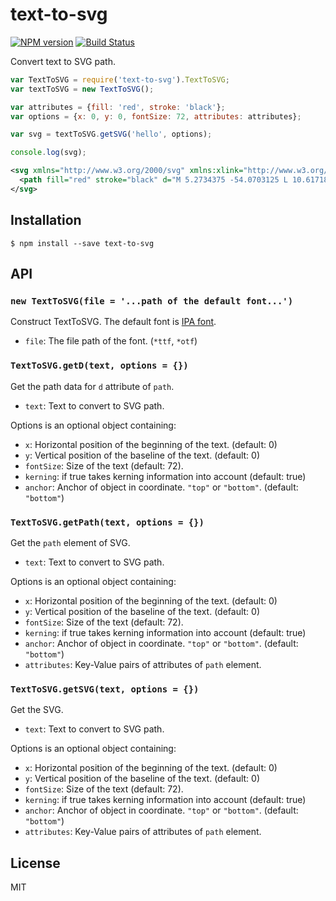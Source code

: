 # text-to-svg

[![NPM version][npm-image]][npm-url] [![Build Status][travis-image]][travis-url]

Convert text to SVG path.

```js
var TextToSVG = require('text-to-svg').TextToSVG;
var textToSVG = new TextToSVG();

var attributes = {fill: 'red', stroke: 'black'};
var options = {x: 0, y: 0, fontSize: 72, attributes: attributes};

var svg = textToSVG.getSVG('hello', options);

console.log(svg);
```

```xml
<svg xmlns="http://www.w3.org/2000/svg" xmlns:xlink="http://www.w3.org/1999/xlink">
  <path fill="red" stroke="black" d="M 5.2734375 -54.0703125 L 10.6171875..."/>
</svg>
```

## Installation

```
$ npm install --save text-to-svg
```

## API

### `new TextToSVG(file = '...path of the default font...')`

Construct TextToSVG. The default font is [IPA font](http://ipafont.ipa.go.jp/).

 - `file`: The file path of the font. (`*ttf`, `*otf`)

### `TextToSVG.getD(text, options = {})`

Get the path data for `d` attribute of `path`.

 - `text`: Text to convert to SVG path.

Options is an optional object containing:

 - `x`: Horizontal position of the beginning of the text. (default: 0)
 - `y`: Vertical position of the baseline of the text. (default: 0)
 - `fontSize`: Size of the text (default: 72).
 - `kerning`: if true takes kerning information into account (default: true)
 - `anchor`: Anchor of object in coordinate. `"top"` or `"bottom"`. (default: `"bottom"`)

### `TextToSVG.getPath(text, options = {})`

Get the `path` element of SVG.

 - `text`: Text to convert to SVG path.

Options is an optional object containing:

 - `x`: Horizontal position of the beginning of the text. (default: 0)
 - `y`: Vertical position of the baseline of the text. (default: 0)
 - `fontSize`: Size of the text (default: 72).
 - `kerning`: if true takes kerning information into account (default: true)
 - `anchor`: Anchor of object in coordinate. `"top"` or `"bottom"`. (default: `"bottom"`)
 - `attributes`: Key-Value pairs of attributes of `path` element.

### `TextToSVG.getSVG(text, options = {})`

Get the SVG.

 - `text`: Text to convert to SVG path.

Options is an optional object containing:

 - `x`: Horizontal position of the beginning of the text. (default: 0)
 - `y`: Vertical position of the baseline of the text. (default: 0)
 - `fontSize`: Size of the text (default: 72).
 - `kerning`: if true takes kerning information into account (default: true)
 - `anchor`: Anchor of object in coordinate. `"top"` or `"bottom"`. (default: `"bottom"`)
 - `attributes`: Key-Value pairs of attributes of `path` element.

## License

MIT

[npm-url]: https://npmjs.org/package/text-to-svg
[npm-image]: https://badge.fury.io/js/text-to-svg.svg
[travis-url]: https://travis-ci.org/shrhdk/text-to-svg
[travis-image]: https://travis-ci.org/shrhdk/text-to-svg.svg?branch=master
